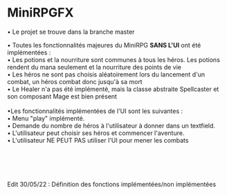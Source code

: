 # MiniRPGFX
• Le projet se trouve dans la branche master

• Toutes les fonctionnalités majeures du MiniRPG **SANS L'UI** ont été implémentées : <br>
  • Les potions et la nourriture sont communes à tous les héros. Les potions rendent du mana seulement et la nourriture des points de vie <br>
  • Les héros ne sont pas choisis aléatoirement lors du lancement d'un combat, un héros combat donc jusqu'à sa mort <br>
  • Le Healer n'a pas été implémenté, mais la classe abstraite Spellcaster et son composant Mage est bien présent <br>
 <br>
•Les fonctionnalités implémentées de l'UI sont les suivantes : <br>
  • Menu "play" implémenté. <br>
  • Demande du nombre de héros à l'utilisateur à donner dans un textfield. <br>
  • L'utilisateur peut choisir ses héros et commencer l'aventure. <br>
  • L'utilisateur NE PEUT PAS utiliser l'UI pour mener les combats <br>
<br>
<br>
<br>
<br>
<br>
Edit 30/05/22 : Définition des fonctions implémentées/non implémentées


